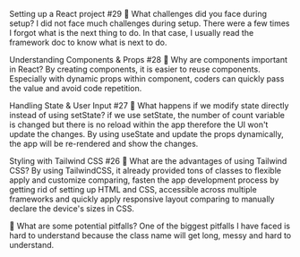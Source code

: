 Setting up a React project #29
📌 What challenges did you face during setup?
I did not face much challenges during setup. There were a few times I forgot what is the next thing to do. In that case, I usually read the framework doc to know what is next to do.

Understanding Components & Props #28
📌 Why are components important in React?
By creating components, it is easier to reuse components. Especially with dynamic props within component, coders can quickly pass the value and avoid code repetition.

Handling State & User Input #27
📌 What happens if we modify state directly instead of using setState?
if we use setState, the number of count variable is changed but there is no reload within the app therefore the UI won't update the changes. By using useState and update the props dynamically, the app will be re-rendered and show the changes.

Styling with Tailwind CSS #26
📌 What are the advantages of using Tailwind CSS?
By using TailwindCSS, it already provided tons of classes to flexible apply and customize comparing, fasten the app development process by getting rid of setting up HTML and CSS, accessible across multiple frameworks and quickly apply responsive layout comparing to manually declare the device's sizes in CSS.

📌 What are some potential pitfalls?
One of the biggest pitfalls I have faced is hard to understand because the class name will get long, messy and hard to understand.
